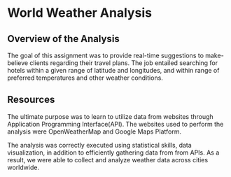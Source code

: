 # World Weather Analysis

## Overview of the Analysis

The goal of this assignment was to provide real-time suggestions to make-believe clients regarding their travel plans. The job entailed searching for hotels within a given range of latitude and longitudes, and within range of preferred temperatures and other weather conditions.



## Resources

The ultimate purpose was to learn to utilize data from websites through Application Programming Interface(API). The websites used to perform the analysis were OpenWeatherMap and Google Maps Platform. 


The analysis was correctly executed using statistical skills, data visualization, in addition to efficiently gathering data from from APIs. As a result, we were able to collect and analyze weather data across cities worldwide.

